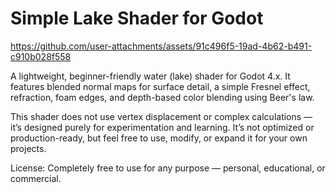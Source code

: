 
# Simple Lake Shader for Godot

https://github.com/user-attachments/assets/91c496f5-19ad-4b62-b491-c910b028f558

A lightweight, beginner-friendly water (lake) shader for Godot 4.x.
It features blended normal maps for surface detail, a simple Fresnel effect, refraction, foam edges, and depth-based color blending using Beer's law.

This shader does not use vertex displacement or complex calculations — it’s designed purely for experimentation and learning.
It’s not optimized or production-ready, but feel free to use, modify, or expand it for your own projects.

License:
Completely free to use for any purpose — personal, educational, or commercial.


